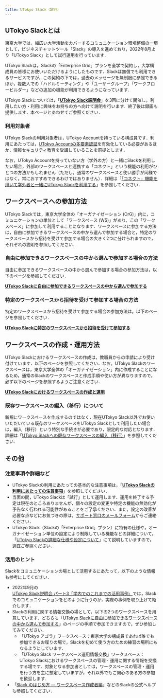 ```yaml
---
title: UTokyo Slack（試行）
---
```


## UTokyo Slackとは

東京大学では，幅広い大学活動をカバーするコミュニケーション環境整備の一環として，ビジネスチャットツール「Slack」の導入を進めており，2022年8月より「UTokyo Slack」として試行運用を行っています．

UTokyo Slackは，Slackの「Enterprise Grid」プランを全学で契約し，大学構成員の皆様にお使いいただけるようにしたものです．Slackは無償でも利用できるサービスですが，この契約の下では，過去のメッセージを無制限に参照できるほか，複数人での「ハドルミーティング」や「ユーザーグループ」「ワークフロービルダー」などの追加の機能が利用できるようになっています．

<div class="box">
    UTokyo Slackについては，「<strong><a href="/events/2022-slack/">UTokyo Slack説明会</a></strong>」を3回に分けて開催し，利用したい方・利用に興味をお持ちの方へ向けて説明を行います．終了後は録画も提供します．本ページとあわせてご参照ください．
</div>

### 利用対象者

UTokyo Slackの利用対象者は，UTokyo Accountを持っている構成員です．利用にあたっては，[UTokyo Accountの多要素認証](/utokyo_account/mfa/)を有効化している必要があるほか，[情報セキュリティ教育](https://www.u-tokyo.ac.jp/adm/dics/ja/securityeducationvideo.html)を受講していることを前提とします．

なお，UTokyo Accountを持っていない方（学外の方）と一緒にSlackを利用したい場合，外部のワークスペースと連携する「コネクト」という機能の利用がひとつの方法かもしれません（ただし，通常のワークスペースと使い勝手が同様ではなく，常におすすめできるわけではありません）．詳細は「[「コネクト」機能を用いて学外者と一緒にUTokyo Slackを利用する](workspace/connect)」を参照してください．

## ワークスペースへの参加方法

UTokyo Slackでは，東京大学全体の「オーガナイゼーション (OrG)」内に，コミュニケーションの単位として「ワークスペース (WS)」があり，この「ワークスペース」に参加して利用することになります．ワークスペースに参加する方法は，自由に参加できるワークスペースの中から選んで参加する場合と，特定のワークスペースから招待を受けて参加する場合の大きく2つに分けられますので，それぞれの説明を参照してください．

### 自由に参加できるワークスペースの中から選んで参加する場合の方法

自由に参加できるワークスペースの中から選んで参加する場合の参加方法は，以下のページを参照してください．

<b class="box center">
    <a href="join">UTokyo Slackに自由に参加できるワークスペースの中から選んで参加する</a>
</b>

### 特定のワークスペースから招待を受けて参加する場合の方法

特定のワークスペースから招待を受けて参加する場合の参加方法は，以下のページを参照してください．

<b class="box center">
    <a href="invited">UTokyo Slackに特定のワークスペースから招待を受けて参加する</a>
</b>

## ワークスペースの作成・運用方法

UTokyo Slackにおけるワークスペースの作成は，教職員からの申請により受け付けています．以下のページを参照してください．なお，UTokyo Slackのワークスペースは，東京大学全体の「オーガナイゼーション」内に作成することになるため，通常のSlackのワークスペースと作成手順や使い方が異なりますので，必ず以下のページを参照するようご注意ください．

<b class="box center">
    <a href="workspace/">UTokyo Slackにおけるワークスペースの作成と運用</a>
</b>

### 既存ワークスペースの編入（移行）について

新規にワークスペースを作成するのではなく，現在UTokyo Slack以外でお使いいただいている既存のワークスペースをUTokyo Slackとして利用したい場合は，編入（移行）という特別な手続きが必要であり，限定的な対応となります．詳細は「[UTokyo Slackへの既存ワークスペースの編入（移行）](workspace/migration)」を参照してください．

## その他

### 注意事項や詳細など

- UTokyo Slackの利用にあたっての基本的な注意事項は，「**[UTokyo Slackの利用にあたっての注意事項](terms)**」を参照してください．
- 当面の間，UTokyo Slackは「試行」として運用します．運用を終了する予定は現在のところありませんが，個々の設定の変更や特定の機能の無効化が予告なく行われる可能性があることをご了承ください．また，設定の改善が必要な点などにお気づきの際は，[サポート窓口のメールフォーム](/support/#email-form)からご連絡ください．
- UTokyo Slack（Slackの「Enterprise Grid」プラン）に特有の仕様や，オーガナイゼーション単位の設定により制限している機能などの詳細について，「[UTokyo Slackの詳細な仕様や設定について](details)」にて説明していますので，適宜ご参照ください．

### 活用のヒント

Slackをコミュニケーションの場として活用するにあたって，以下のような情報も参考にしてください．

- 2022年9月の[UTokyo Slack説明会 パート3「学内でのこれまでの活用事例」](/events/2022-slack/#part3)では，Slackでのコミュニケーションをどのように行うのか，実際の事例を取り上げて紹介します．
- Slackの利用に関する情報交換の場として，以下の2つのワークスペースを用意しています．どちらも「[UTokyo Slackに自由に参加できるワークスペースの中から選んで参加する](/slack/join)」のページの手順で参加できますので，ぜひ参加してみてください．
    - 「UTokyo アゴラ」ワークスペース：東京大学の構成員であれば誰でも参加できるお喋りの場で，Slackを初めて使う方のための練習の場所にもなるようにしています．
    - 「UTokyo Slack ワークスペース運用情報交換」ワークスペース：UTokyo Slackにおけるワークスペースの管理・運用に関する情報を交換する場です．対象となる参加者としては，ワークスペースの管理・運用を行う方を主に想定していますが，それ以外でもご関心のある方の参加を歓迎します．
- 「[Slack のはじめ方 — ワークスペース作成者編](https://slack.com/intl/ja-jp/help/articles/217626298)」などのSlackの公式ヘルプも参照してください．
